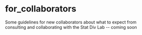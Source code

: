 # for_collaborators

Some guidelines for new collaborators about what to expect from consulting and collaborating with the Stat Div Lab -- coming soon
